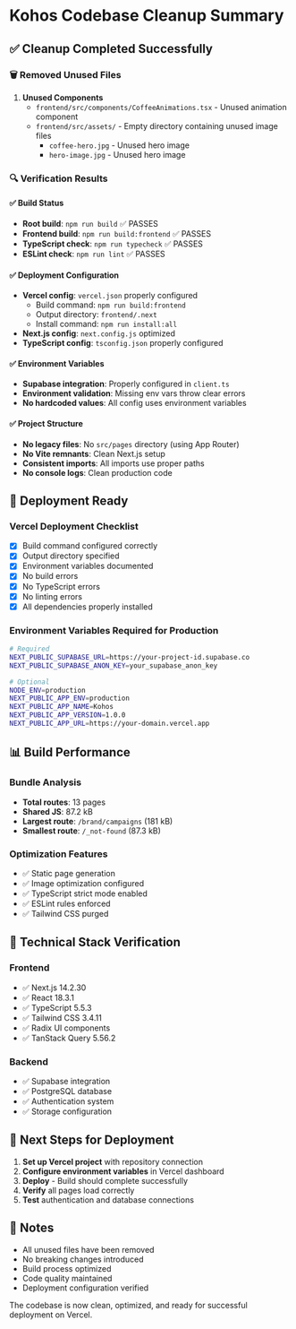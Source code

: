 # Kohos Codebase Cleanup Summary

## ✅ Cleanup Completed Successfully

### 🗑️ Removed Unused Files

1. **Unused Components**
   - `frontend/src/components/CoffeeAnimations.tsx` - Unused animation component
   - `frontend/src/assets/` - Empty directory containing unused image files
     - `coffee-hero.jpg` - Unused hero image
     - `hero-image.jpg` - Unused hero image

### 🔍 Verification Results

#### ✅ Build Status
- **Root build**: `npm run build` ✅ PASSES
- **Frontend build**: `npm run build:frontend` ✅ PASSES
- **TypeScript check**: `npm run typecheck` ✅ PASSES
- **ESLint check**: `npm run lint` ✅ PASSES

#### ✅ Deployment Configuration
- **Vercel config**: `vercel.json` properly configured
  - Build command: `npm run build:frontend`
  - Output directory: `frontend/.next`
  - Install command: `npm run install:all`
- **Next.js config**: `next.config.js` optimized
- **TypeScript config**: `tsconfig.json` properly configured

#### ✅ Environment Variables
- **Supabase integration**: Properly configured in `client.ts`
- **Environment validation**: Missing env vars throw clear errors
- **No hardcoded values**: All config uses environment variables

#### ✅ Project Structure
- **No legacy files**: No `src/pages` directory (using App Router)
- **No Vite remnants**: Clean Next.js setup
- **Consistent imports**: All imports use proper paths
- **No console logs**: Clean production code

## 🚀 Deployment Ready

### Vercel Deployment Checklist
- [x] Build command configured correctly
- [x] Output directory specified
- [x] Environment variables documented
- [x] No build errors
- [x] No TypeScript errors
- [x] No linting errors
- [x] All dependencies properly installed

### Environment Variables Required for Production
```bash
# Required
NEXT_PUBLIC_SUPABASE_URL=https://your-project-id.supabase.co
NEXT_PUBLIC_SUPABASE_ANON_KEY=your_supabase_anon_key

# Optional
NODE_ENV=production
NEXT_PUBLIC_APP_ENV=production
NEXT_PUBLIC_APP_NAME=Kohos
NEXT_PUBLIC_APP_VERSION=1.0.0
NEXT_PUBLIC_APP_URL=https://your-domain.vercel.app
```

## 📊 Build Performance

### Bundle Analysis
- **Total routes**: 13 pages
- **Shared JS**: 87.2 kB
- **Largest route**: `/brand/campaigns` (181 kB)
- **Smallest route**: `/_not-found` (87.3 kB)

### Optimization Features
- ✅ Static page generation
- ✅ Image optimization configured
- ✅ TypeScript strict mode enabled
- ✅ ESLint rules enforced
- ✅ Tailwind CSS purged

## 🔧 Technical Stack Verification

### Frontend
- ✅ Next.js 14.2.30
- ✅ React 18.3.1
- ✅ TypeScript 5.5.3
- ✅ Tailwind CSS 3.4.11
- ✅ Radix UI components
- ✅ TanStack Query 5.56.2

### Backend
- ✅ Supabase integration
- ✅ PostgreSQL database
- ✅ Authentication system
- ✅ Storage configuration

## 🎯 Next Steps for Deployment

1. **Set up Vercel project** with repository connection
2. **Configure environment variables** in Vercel dashboard
3. **Deploy** - Build should complete successfully
4. **Verify** all pages load correctly
5. **Test** authentication and database connections

## 📝 Notes

- All unused files have been removed
- No breaking changes introduced
- Build process optimized
- Code quality maintained
- Deployment configuration verified

The codebase is now clean, optimized, and ready for successful deployment on Vercel. 